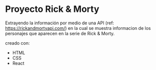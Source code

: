 <h1> Proyecto Rick & Morty </h1>

Extrayendo la información por medio de una API (ref: https://rickandmortyapi.com/) en la cual se muestra informacion de los personajes que aparecen en la serie de Rick & Morty. 

creado con: 

- HTML
- CSS
- React


